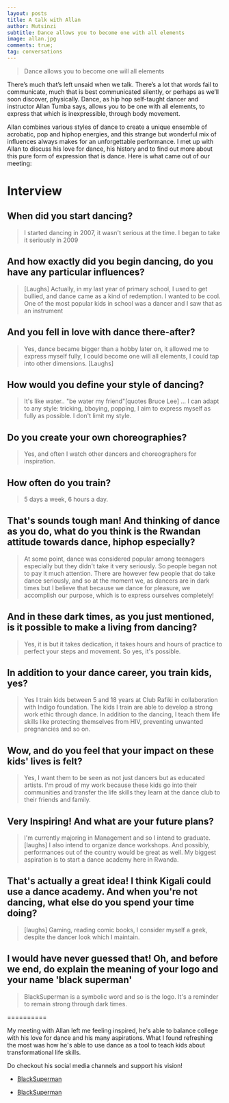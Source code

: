```yaml
---
layout: posts
title: A talk with Allan
author: Mutsinzi
subtitle: Dance allows you to become one with all elements
image: allan.jpg
comments: true;
tag: conversations
---
```


> Dance allows you to become one will all elements

There’s much that’s left unsaid when we talk. There’s a lot that words fail to communicate, much that is best communicated silently, or perhaps as we’ll soon discover, physically. Dance, as hip hop self-taught dancer and instructor Allan Tumba says, allows you to be one with all elements, to express that which is inexpressible, through body movement.

Allan combines various styles of dance to create a unique ensemble of acrobatic, pop and hiphop energies, and this strange but wonderful mix of influences always makes for an unforgettable performance. I met up with Allan to discuss his love for dance, his history and to find out more about this pure form of expression that is dance. Here is what came out of our meeting:

Interview
==========

## When did you start dancing?

> I started dancing in 2007, it wasn't serious at the time. I began to take it seriously in 2009

## And how exactly did you begin dancing, do you have any particular influences?

> [Laughs] Actually, in my last year of primary school, I used to get bullied, and dance came as a kind of redemption. I wanted to be cool. One of the most popular kids in school was a dancer and I saw that as an instrument

## And you fell in love with dance there-after?

> Yes, dance became bigger than a hobby later on, it allowed me to express myself fully, I could become one will all elements, I could tap into other dimensions. [Laughs]

## How would you define your style of dancing?

> It's like water.. "be water my friend"[quotes Bruce Lee] ... I can adapt to any style: tricking, bboying, popping, I aim to express myself as fully as possible. I don't limit my style.

## Do you create your own choreographies?

> Yes, and often I watch other dancers and choreographers for inspiration.

## How often do you train?

> 5 days a week, 6 hours a day.

## That's sounds tough man! And thinking of dance as you do, what do you think is the Rwandan attitude towards dance, hiphop especially?

> At some point, dance was considered popular among teenagers especially but they didn't take it very seriously. So people began not to pay it much attention. There are however few people that do take dance seriously, and so at the moment we, as dancers are in dark times but I believe that because we dance for pleasure, we accomplish our purpose, which is to express ourselves completely!

## And in these dark times, as you just mentioned, is it possible to make a living from dancing?

> Yes, it is but it takes dedication, it takes hours and hours of practice to perfect your steps and movement. So yes, it's possible.

## In addition to your dance career, you train kids, yes?

> Yes I train kids between 5 and 18 years at Club Rafiki in collaboration with Indigo foundation. The kids I train are able to develop a strong work ethic through dance. In addition to the dancing, I teach them life skills like protecting themselves from HIV, preventing unwanted pregnancies and so on.

## Wow, and do you feel that your impact on these kids' lives is felt?

> Yes, I want them to be seen as not just dancers but as educated artists. I'm proud of my work because these kids go into their communities and transfer the life skills they learn at the dance club to their friends and family.

## Very Inspiring! And what are your future plans?

> I'm currently majoring in Management and so I intend to graduate. [laughs] I also intend to organize dance workshops. And possibly, performances out of the country would be great as well. My biggest aspiration is to start a dance academy here in Rwanda.

## That's actually a great idea! I think Kigali could use a dance academy. And when you're not dancing, what else do you spend your time doing?

> [laughs] Gaming, reading comic books, I consider myself a geek, despite the dancer look which I maintain.

## I would have never guessed that! Oh, and before we end, do explain the meaning of your logo and your name 'black superman'

> BlackSuperman is a symbolic word and so is the logo. It's a reminder to remain strong through dark times.

==========

My meeting with Allan left me feeling inspired, he's able to balance college with his love for dance and his many aspirations. What I found refreshing the most was how he's able to use dance as a tool to teach kids about transformational life skills.

Do checkout his social media channels and support his vision!

+ <a href= " https://web.facebook.com/BlackSuperman-805414699525620/?fref=ts"  target="_blank">BlackSuperman<i class="fa fa-facebook" style="padding:15px"></i></a>

+ <a href= "https://www.instagram.com/blacksuperman77/"  target="_blank">BlackSuperman<i class="fa fa-instagram" style="padding:15px"></i></a>
